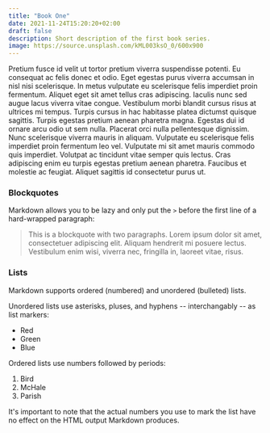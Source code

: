 ```yaml
---
title: "Book One"
date: 2021-11-24T15:20:20+02:00
draft: false
description: Short description of the first book series.
image: https://source.unsplash.com/kML003ksO_0/600x900
---
```


Pretium fusce id velit ut tortor pretium viverra suspendisse potenti. Eu consequat ac felis donec et odio. Eget egestas purus viverra accumsan in nisl nisi scelerisque. In metus vulputate eu scelerisque felis imperdiet proin fermentum. Aliquet eget sit amet tellus cras adipiscing. Iaculis nunc sed augue lacus viverra vitae congue. Vestibulum morbi blandit cursus risus at ultrices mi tempus. Turpis cursus in hac habitasse platea dictumst quisque sagittis. Turpis egestas pretium aenean pharetra magna. Egestas dui id ornare arcu odio ut sem nulla. Placerat orci nulla pellentesque dignissim. Nunc scelerisque viverra mauris in aliquam. Vulputate eu scelerisque felis imperdiet proin fermentum leo vel. Vulputate mi sit amet mauris commodo quis imperdiet. Volutpat ac tincidunt vitae semper quis lectus. Cras adipiscing enim eu turpis egestas pretium aenean pharetra. Faucibus et molestie ac feugiat. Aliquet sagittis id consectetur purus ut.

### Blockquotes

Markdown allows you to be lazy and only put the `>` before the first
line of a hard-wrapped paragraph:

> This is a blockquote with two paragraphs. Lorem ipsum dolor sit amet,
consectetuer adipiscing elit. Aliquam hendrerit mi posuere lectus.
Vestibulum enim wisi, viverra nec, fringilla in, laoreet vitae, risus.

### Lists

Markdown supports ordered (numbered) and unordered (bulleted) lists.

Unordered lists use asterisks, pluses, and hyphens -- interchangably
-- as list markers:

*   Red
*   Green
*   Blue

Ordered lists use numbers followed by periods:

1.  Bird
2.  McHale
3.  Parish

It's important to note that the actual numbers you use to mark the
list have no effect on the HTML output Markdown produces.